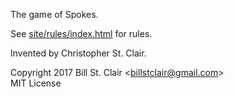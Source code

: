 The game of Spokes.

See [site/rules/index.html](site/rules/index.html) for rules.

Invented by Christopher St. Clair.

Copyright 2017 Bill St. Clair &lt;<billstclair@gmail.com>&gt;<br/>
MIT License
